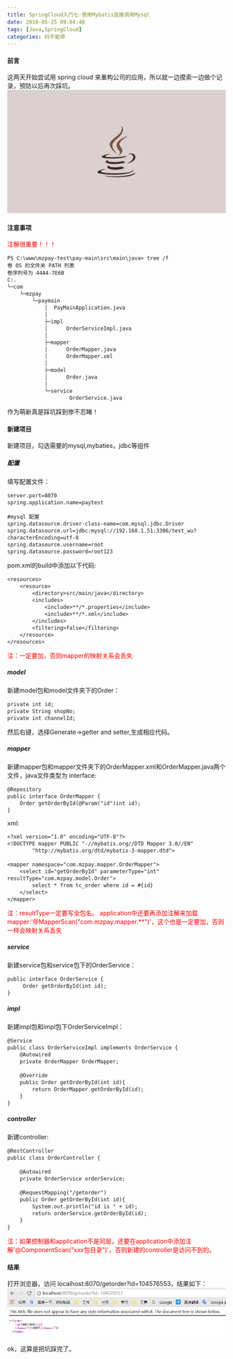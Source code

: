 ```yaml
---
title: SpringCloud入门七-使用Mybatis连接调用Mysql
date: 2018-05-25 09:04:48
tags: [Java,SpringCloud]
categories: 码不能停
---
```


#### 前言
这两天开始尝试用 spring cloud 来重构公司的应用，所以就一边摸索一边做个记录，预防以后再次踩坑。
![](Spring-Cloud-Mysql/java.jpg)
<!--more-->

#### 注意事项
<font color=red>注解很重要！！！</font>
```
PS C:\www\mzpay-test\pay-main\src\main\java> tree /f
卷 OS 的文件夹 PATH 列表
卷序列号为 44A4-7E6B
C:.
└─com
    └─mzpay
        └─paymain
            │  PayMainApplication.java
            │
            ├─impl
            │      OrderServiceImpl.java
            │
            ├─mapper
            │      OrderMapper.java
            │      OrderMapper.xml
            │
            ├─model
            │      Order.java
            │
            └─service
                    OrderService.java
```
作为萌新真是踩坑踩到惨不忍睹！

#### 新建项目
新建项目，勾选需要的mysql,mybaties，jdbc等组件

##### 配置
填写配置文件：
```
server.port=8070
spring.application.name=paytest

#mysql 配置
spring.datasource.driver-class-name=com.mysql.jdbc.Driver
spring.datasource.url=jdbc:mysql://192.168.1.51:3306/test_wu?characterEncoding=utf-8
spring.datasource.username=root
spring.datasource.password=root123
```

pom.xml的build中添加以下代码:
```
<resources>
    <resource>
        <directory>src/main/java</directory>
        <includes>
            <include>**/*.properties</include>
            <include>**/*.xml</include>
        </includes>
        <filtering>false</filtering>
    </resource>
</resources>
```
<font color=red>注：一定要加，否则mapper的映射关系会丢失</font>

##### model
新建model包和model文件夹下的Order：
```
private int id;
private String shopNo;
private int channelId;
```

然后右键，选择Generate->getter and setter,生成相应代码。

##### mapper
新建mapper包和mapper文件夹下的OrderMapper.xml和OrderMapper.java两个文件，java文件类型为 interface:
```
@Repository
public interface OrderMapper {
    Order getOrderById(@Param("id")int id);
}
```

xml:
```
<?xml version="1.0" encoding="UTF-8"?>
<!DOCTYPE mapper PUBLIC "-//mybatis.org//DTD Mapper 3.0//EN"
        "http://mybatis.org/dtd/mybatis-3-mapper.dtd">

<mapper namespace="com.mzpay.mapper.OrderMapper">
    <select id="getOrderById" parameterType="int" resultType="com.mzpay.model.Order">
        select * from tc_order where id = #{id}
    </select>
</mapper>
```

<font color=red>
注：resultType一定要写全包名。
application中还要再添加注解来加载mapper:'@MapperScan("com.mzpay.mapper.**")'，这个也是一定要加，否则一样会映射关系丢失
</font>

##### service
新建service包和service包下的OrderService：
```
public interface OrderService {
     Order getOrderById(int id);
}
```

##### impl
新建impl包和impl包下OrderServiceImpl：
```
@Service
public class OrderServiceImpl implements OrderService {
    @Autowired
    private OrderMapper OrderMapper;

    @Override
    public Order getOrderById(int id){
        return OrderMapper.getOrderById(id);
    }
}
```

##### controller
新建controller:
```
@RestController
public class OrderController {

    @Autowired
    private OrderService orderService;

    @RequestMapping("/getorder")
    public Order getOrderById(int id){
        System.out.println("id is " + id);
        return orderService.getOrderById(id);
    }
}
```

<font color=red>注：如果控制器和application不是同层，还要在application中添加注解'@ComponentScan("xxx包目录")'，否则新建的controller是访问不到的。</font>

#### 结果
打开浏览器，访问 localhost:8070/getorder?id=104576553，结果如下：
![结果](Spring-Cloud-Mysql/res.png)

ok，这算是把坑踩完了。
